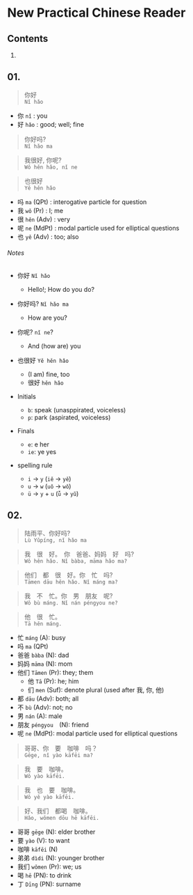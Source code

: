 <!--
Filename: 	note.md
Project: 	/Users/shume/Developer/zho/NewPracticalChineseReader
Author: 	shumez <https://github.com/shumez>
Created: 	2019-04-19 13:41:1
Modified: 	2019-04-19 16:06:29
-----
Copyright (c) 2019 shumez
-->

# New Practical Chinese Reader

## Contents

1. [](#)


## 01. 

> 你好  
> `Nǐ hǎo`

* 你 `nǐ` : you
* 好 `hǎo` : good; well; fine


> 你好吗?  
> `Nǐ hǎo ma`  

> 我很好, 你呢?  
> `Wǒ hěn hǎo, nǐ ne`  

> 也很好  
> `Yě hěn hǎo`

* 吗 `ma` (QPt) : interogative particle for question 
* 我 `wǒ` (Pr) : I; me
* 很 `hěn` (Adv) : very
* 呢 `ne` (MdPt) : modal particle used for elliptical questions
* 也 `yě` (Adv) : too; also


###### Notes

* 你好 `Nǐ hǎo`
    * Hello!; How do you do?
* 你好吗? `Nǐ hǎo ma`
    * How are you?
* 你呢? `nǐ ne`?
    * And (how are) you
* 也很好 `Yě hěn hǎo`
    * (I am) fine, too
    * 很好 `hěn hǎo`


* Initials
    * `b`: speak (unasppirated, voiceless)
    * `p`: park (aspirated, voiceless)
* Finals
    * `e`: e her
    * `ie`: ye yes

* spelling rule
    * `i` &rarr; `y` (`iě` &rarr; `yě`)
    * `u` &rarr; `w` (`uǒ` &rarr; `wǒ`)
    * `ü` &rarr; `y` + `u`  (`ǚ` &rarr; `yǔ`)


## 02. 

> 陆雨平、你好吗?  
> `Lù Yǔpíng, nǐ hǎo ma`  

> 我　很　好。　你　爸爸、妈妈　好　吗?  
> `Wǒ hěn hǎo. Nǐ bàba, māma hǎo ma?`  

> 他们　都　很　好。你　忙　吗?  
> `Tāmen dāu hěn hǎo. Nǐ máng ma?`  

> 我　不　忙。你　男　朋友　呢?  
> `Wǒ bù máng. Nǐ nán péngyou ne?`

> 他　很　忙。  
> `Tā hěn máng.`

* 忙    `máng`  (A):    busy
* 吗    `ma`    (QPt)
* 爸爸  `bàba`  (N):    dad
* 妈妈  `māma`  (N):    mom
* 他们  `Tāmen` (Pr):   they; them
    * 他    `Tā`    (Pr):   he; him
    * 们    `men`   (Suf):  denote plural (used after 我,  你, 他)
* 都    `dāu`   (Adv):  both; all
* 不    `bù`    (Adv):  not; no
* 男    `nán`   (A):    male
* 朋友  `péngyou`　(N): friend
* 呢    `ne`    (MdPt): modal particle used for elliptical questions


> 哥哥、你　要　咖啡　吗？  
> `Gēge, nǐ yào kāfēi ma?`

> 我　要　咖啡。  
> `Wǒ yào kāfēi.`

> 我　也　要　咖啡。  
> `Wǒ yě yào kāfēi.`

> 好、我们　都喝　咖啡。  
> `Hǎo, wǒmen dōu hē kāfēi.`

* 哥哥  `gēge`  (N):    elder brother
* 要    `yào`   (V):    to want
* 咖啡  `kāfēi` (N)
* 弟弟  `dìdi`  (N):    younger brother
* 我们  `wǒmen` (Pr):   we; us
* 喝    `hē`    (PN):   to drink
* 丁    `Dīng`  (PN):   surname


<!-- [x+\frac{1}{x}=1]: https://latex.codecogs.com/gif.latex?x+\frac{1}{x}=1 -->

<!-- <style type="text/css">
	img{width: 50%; float: right;}
</style> -->